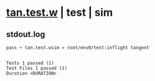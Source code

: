 # [tan.test.w](../../../../../../examples/tests/sdk_tests/math/tan.test.w) | test | sim

## stdout.log
```log
pass ─ tan.test.wsim » root/env0/test:inflight tangent
 
 
Tests 1 passed (1)
Test Files 1 passed (1)
Duration <DURATION>
```

